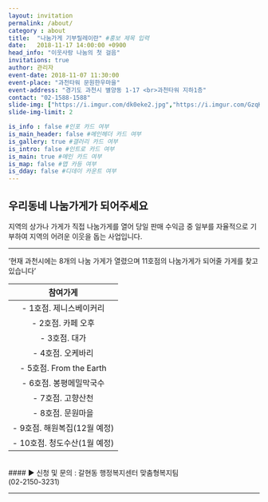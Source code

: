 ```yaml
---
layout: invitation
permalink: /about/
category : about
title:  "나눔가게 기부릴레이란" #홍보 제목 입력
date:   2018-11-17 14:00:00 +0900
head_info: "이웃사랑 나눔의 첫 걸음"
invitations: true
author: 관리자
event-date: 2018-11-07 11:30:00
event-place: "과천타워 문원한우마을"
event-address: "경기도 과천시 별양동 1-17 <br>과천타워 지하1층"
contact: "02-1588-1588"
slide-img: ["https://i.imgur.com/dk0eke2.jpg","https://i.imgur.com/GzqKPoF.jpg","https://i.imgur.com/VqRWaPJ.jpg","https://i.imgur.com/EB2lSVL.jpg","https://i.imgur.com/Kk3K0GK.jpg","https://i.imgur.com/gILdgIN.jpg","https://i.imgur.com/SXgPclN.jpg","https://i.imgur.com/hxVySLz.jpg","https://i.imgur.com/GZxotxw.jpg","https://i.imgur.com/UkUnbcN.jpg","https://i.imgur.com/d6dv4d1.jpg","https://i.imgur.com/RG1iejn.jpg","https://i.imgur.com/T5Up7xF.jpg","https://i.imgur.com/rPfBhAc.jpg","https://i.imgur.com/UVng4nb.jpg","https://i.imgur.com/jzBhJ1E.jpg"]
slide-img-limit: 2

is_info : false #인포 카드 여부
is_main_header: false #메인헤더 카드 여부
is_gallery: true #갤러리 카드 여부
is_intro: false #인트로 카드 여부
is_main: true #메인 카드 여부
is_map: false #맵 카등 여부
is_dday: false #디데이 카운트 여부
---
```

<!-- 홍보 주요 내용 입력 -->

## **우리동네 나눔가게가 되어주세요**

지역의 상가나 가게가 직접 나눔가게를 열어
당일 판매 수익금 중 일부를 자율적으로 기부하여
지역의 어려운 이웃을 돕는 사업입니다.

---

‘현재 과천시에는 8개의 나눔 가게가 열렸으며
11호점의 나눔가게가 되어줄 가게를 찾고 있습니다’

| 참여가게 |
|:------:|
| - 1호점. 제니스베이커리 |
| - 2호점. 카페 오후 |
| - 3호점. 대가 |
| - 4호점. 오케바리 |
| - 5호점. From the Earth |
| - 6호점. 봉평메밀막국수 |
| - 7호점. 고향산천 |
| - 8호점. 문원마을 |
| - 9호점. 해원복집(12월 예정) |
| - 10호점. 청도수산(1월 예정) |

<br>
#### ▶ 신청 및 문의 : 갈현동 행정복지센터 맞춤형복지팀<br>(02-2150-3231)


---
